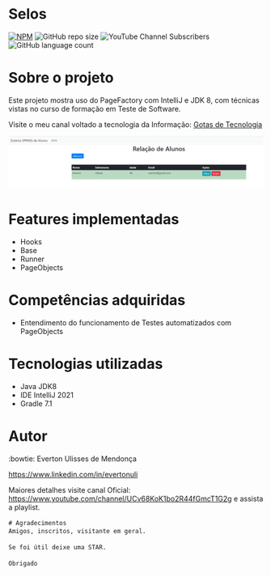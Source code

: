 # Selos 
[![NPM](https://img.shields.io/npm/l/react)](https://github.com/evertonulisystem/avaliacao-aluno/blob/master/LICENSE) ![GitHub repo size](https://img.shields.io/github/repo-size/evertonulisystem/avaliacao-aluno) ![YouTube Channel Subscribers](https://img.shields.io/youtube/channel/subscribers/UCv68KoK1bo2R44fGmcT1G2g?label=INSCREVA-SE&style=social) ![GitHub language count](https://img.shields.io/github/languages/count/EVERTONULISYSTEM/avaliacao-aluno)

# Sobre o projeto

Este projeto mostra uso do PageFactory com IntelliJ e JDK 8, com técnicas vistas no curso de formação em Teste de Software.

Visite o meu canal voltado a tecnologia da Informação: [Gotas de Tecnologia](https://www.youtube.com/channel/UCv68KoK1bo2R44fGmcT1G2g)

![Teste](https://github.com/evertonulisystem/assets/blob/main/Tela01.PNG) 

# Features implementadas 
* Hooks
* Base 
* Runner
* PageObjects

# Competências adquiridas
* Entendimento do funcionamento de Testes automatizados com PageObjects

# Tecnologias utilizadas
- Java JDK8
- IDE IntelliJ 2021
- Gradle 7.1

# Autor
:bowtie:
Everton Ulisses de Mendonça

https://www.linkedin.com/in/evertonuli

Maiores detalhes visite canal Oficial: https://www.youtube.com/channel/UCv68KoK1bo2R44fGmcT1G2g e assista a playlist.

```  
# Agradecimentos
Amigos, inscritos, visitante em geral.

Se foi útil deixe uma STAR.

Obrigado
